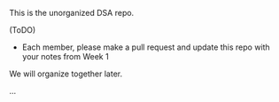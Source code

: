 This is the unorganized DSA repo.

(ToDO)

- Each member, please make a pull request and update this repo with your notes from Week 1

We will organize together later.

...
